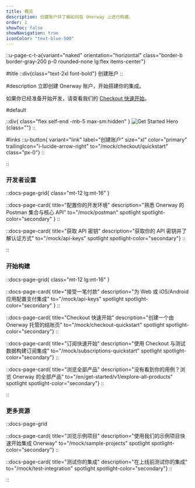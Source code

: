 ```yaml
---
title: 概览
description: 创建账户并了解如何在 Onerway 上进行构建。
order: 1
showToc: false
showNavigation: true
iconColor: "text-blue-500"
---
```


::u-page-c-t-a{variant="naked" orientation="horizontal" class="border-b border-gray-200 p-0 rounded-none lg:flex items-center"}

#title
  ::div{class="text-2xl font-bold"}
  创建账户
  ::

#description
立即创建 Onerway 账户，开始搭建你的集成。

如果你已经准备开始开发，请查看我们的 [Checkout 快速开始](/mock/checkout/quickstart)。

#default

  ::div{ class="flex self-end -mb-5 max-sm:hidden" }
  ![Get Started Hero](https://b.stripecdn.com/docs-statics-srv/assets/get-started-hero.df33114d2906584b94ad36e4e2588d16.png){class=""}
  ::

#links
  ::u-button{ variant="link" label="创建账户" size="xl" color="primary" trailingIcon="i-lucide-arrow-right" to="/mock/checkout/quickstart" class="px-0"}
  ::

::

### 开发者设置

::docs-page-grid{ class="mt-12 lg:mt-16" }

  ::docs-page-card{ title="配置你的开发环境" description="熟悉 Onerway 的 Postman 集合与核心 API" to="/mock/postman" spotlight spotlight-color="secondary" }
  ::

  ::docs-page-card{ title="获取 API 密钥" description="获取你的 API 密钥并了解认证方式" to="/mock/api-keys" spotlight spotlight-color="secondary"}
  ::

::

### 开始构建

::docs-page-grid{ class="mt-12 lg:mt-16" }

  ::docs-page-card{ title="接受一笔付款" description="为 Web 或 iOS/Android 应用配置支付集成" to="/mock/api-keys" spotlight spotlight-color="secondary" }
  ::

  ::docs-page-card{ title="Checkout 快速开始" description="创建一个由 Onerway 托管的结账页" to="/mock/checkout-quickstart" spotlight spotlight-color="secondary"}
  ::

  ::docs-page-card{ title="订阅快速开始" description="使用 Checkout 与测试数据构建订阅集成" to="/mock/subscriptions-quickstart" spotlight spotlight-color="secondary"}
  ::

  ::docs-page-card{ title="浏览全部产品" description="没有看到你的用例？浏览 Onerway 的全部产品" to="/en/get-started/v1/explore-all-products" spotlight spotlight-color="secondary"}
  ::

::

### 更多资源

::docs-page-grid

  ::docs-page-card{ title="浏览示例项目" description="使用我们的示例项目快速开始集成 Onerway" to="/mock/sample-projects" spotlight spotlight-color="secondary"}
  ::

  ::docs-page-card{ title="测试你的集成" description="在上线前测试你的集成" to="/mock/test-integration" spotlight spotlight-color="secondary"}
  ::

::



